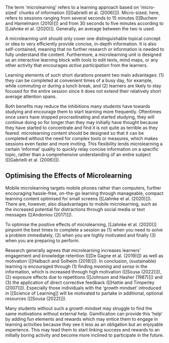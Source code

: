 The term 'microlearning' refers to a learning approach based on 'micro-sized' chunks of information ([[Gabrielli et al. (2006)]]). Micro-sized, here, refers to sessions ranging from several seconds to 15 minutes ([[Buchem and Hamelmann (2010)]]) and from 30 seconds to five minutes according to [[Jahnke et al. (2020)]]. Generally, an average between the two is used. 

A microlearning unit should only cover one distinguishable topical concept or idea to very efficiently provide concise, in-depth information. It is also self-contained, meaning that no further research or information is needed to fully understand the content. Furthermore, a microlearning unit is designed as an interactive learning block with tools to edit texts, mind maps, or any other activity that encourages *active participation* from the learners. 

Learning elements of such short durations present two main advantages: (1) they can be completed at convenient times of a busy day, for example, while commuting or during a lunch break, and (2) learners are likely to stay focused for the entire session since it does not extend their relatively short average attention spans.

Both benefits may reduce the inhibitions many students have towards studying and encourage them to start learning more frequently. Oftentimes once users have stopped procrastinating and started studying, they will continue doing so for longer than they may initially have thought because they have started to concentrate and find it is not quite as terrible as they feared. microlearning content should be designed so that it can be completed without the need for complex tools or measures, which makes sessions even faster and more inviting. This flexibility lends microlearning a certain ‘informal’ quality to quickly relay concise information on a specific topic, rather than a comprehensive understanding of an entire subject ([[Gabrielli et al. (2006)]]).

## Optimising the Effects of Microlearning
Mobile microlearning targets mobile phones rather than computers, further encouraging hassle-free, on-the-go learning through manageable, compact learning content optimised for small screens ([[Jahnke et al. (2020)]]). There are, however, also disadvantages to mobile microlearning, such as the increased potential for distractions through social media or text messages ([[Andoniou (2017)]]).

To optimise the positive effects of microlearning, [[Jahnke et al. (2020)]] pinpoint the best times to complete a session as (1) when you need to solve a problem immediately, (2) when you are highly motivated and finally (3) when you are preparing to perform.

Research generally agrees that microlearning increases learners’ engagement and knowledge retention ([[De Gagne et al. (2019)]]) as well as motivation ([[Halbach and Solheim (2018)]]). In conclusion, (sustainable) learning is encouraged through (1) finding _meaning_ and _sense_ in the information, which is increased through high motivation ([[Sousa (2022)]]), (2) exposure effects due to repetitions ([[Johnson and Hasher (1987)]]) and (3) the application of direct corrective feedback ([[Hattie and Timperley (2007)]]). Especially those individuals with the ‘growth mindset’ introduced in [[Science of Learning]] will be motivated to partake in additional, optional resources ([[Sousa (2022)]]).

Many students without such a growth mindset may struggle to find the same motivations without external help. Gamification can provide this ‘help’ by adding fun elements and rewards which may entice them to engage in learning activities because they see it less as an obligation but an enjoyable experience. This may lead them to start linking success and rewards to an initially boring activity and become more inclined to participate in the future.